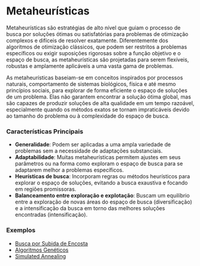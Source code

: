 # Metaheurísticas

Metaheurísticas são estratégias de alto nível que guiam o processo de busca por soluções ótimas ou satisfatórias para problemas de otimização complexos e difíceis de resolver exatamente. Diferentemente dos algoritmos de otimização clássicos, que podem ser restritos a problemas específicos ou exigir suposições rigorosas sobre a função objetivo e o espaço de busca, as metaheurísticas são projetadas para serem flexíveis, robustas e amplamente aplicáveis a uma vasta gama de problemas.

As metaheurísticas baseiam-se em conceitos inspirados por processos naturais, comportamento de sistemas biológicos, física e até mesmo princípios sociais, para explorar de forma eficiente o espaço de soluções de um problema. Elas não garantem encontrar a solução ótima global, mas são capazes de produzir soluções de alta qualidade em um tempo razoável, especialmente quando os métodos exatos se tornam impraticáveis devido ao tamanho do problema ou à complexidade do espaço de busca.

### Características Principais

- **Generalidade**: Podem ser aplicadas a uma ampla variedade de problemas sem a necessidade de adaptações substanciais.
- **Adaptabilidade**: Muitas metaheurísticas permitem ajustes em seus parâmetros ou na forma como exploram o espaço de busca para se adaptarem melhor a problemas específicos.
- **Heurísticas de busca**: Incorporam regras ou métodos heurísticos para explorar o espaço de soluções, evitando a busca exaustiva e focando em regiões promissoras.
- **Balanceamento entre exploração e explotação**: Buscam um equilíbrio entre a exploração de novas áreas do espaço de busca (diversificação) e a intensificação da busca em torno das melhores soluções encontradas (intensificação).

### Exemplos
- [Busca por Subida de Encosta](./busca-subida-encosta.md)
- [Algoritmos Genéticos](./algoritmos-geneticos.md)
- [Simulated Annealing](./simulated-annealing.md)
